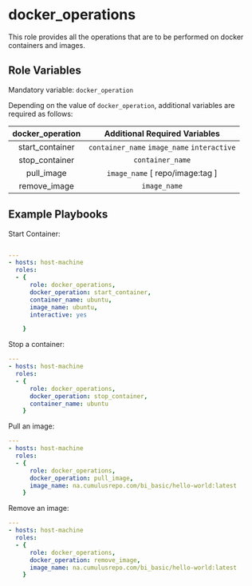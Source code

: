 docker_operations
=================

This role provides all the operations that are to be performed on docker containers and images.

Role Variables
--------------

Mandatory variable: `docker_operation`

Depending on the value of `docker_operation`, additional variables are required as follows:

| docker_operation |        Additional Required Variables        |
|:----------------:|:-------------------------------------------:|
|  start_container | `container_name` `image_name` `interactive` |
|  stop_container  |               `container_name`              |
| pull_image  | `image_name` [ repo/image:tag ] |
| remove_image | `image_name` |

Example Playbooks
----------------
Start Container:
```yaml

---
- hosts: host-machine
  roles:
  - {
      role: docker_operations,
      docker_operation: start_container,
      container_name: ubuntu,
      image_name: ubuntu,
      interactive: yes

    }
```

Stop a container:
```yaml
---
- hosts: host-machine
  roles:
  - {
      role: docker_operations,
      docker_operation: stop_container,
      container_name: ubuntu
    }

```

Pull an image:
```yaml
---
- hosts: host-machine
  roles:
  - {
      role: docker_operations,
      docker_operation: pull_image,
      image_name: na.cumulusrepo.com/bi_basic/hello-world:latest
    }

```

Remove an image:
```yaml
---
- hosts: host-machine
  roles:
  - {
      role: docker_operations,
      docker_operation: remove_image,
      image_name: na.cumulusrepo.com/bi_basic/hello-world:latest
    }

```


